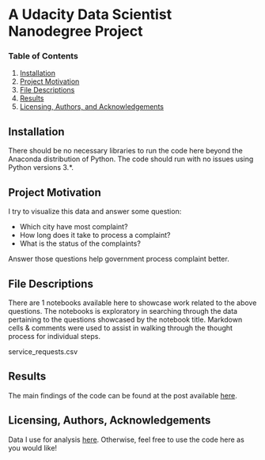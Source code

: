 # A Udacity Data Scientist Nanodegree Project

### Table of Contents

1. [Installation](#installation)
2. [Project Motivation](#motivation)
3. [File Descriptions](#files)
4. [Results](#results)
5. [Licensing, Authors, and Acknowledgements](#licensing)

## Installation <a name="installation"></a>

There should be no necessary libraries to run the code here beyond the Anaconda distribution of Python.  The code should run with no issues using Python versions 3.*.

## Project Motivation<a name="motivation"></a>

I try to visualize this data and answer some question:
+ Which city have most complaint?
+ How long does it take to process a complaint?
+ What is the status of the complaints?

Answer those questions help government process complaint better.

## File Descriptions <a name="files"></a>

There are 1 notebooks available here to showcase work related to the above questions. The notebooks is exploratory in searching through the data pertaining to the questions showcased by the notebook title. Markdown cells & comments were used to assist in walking through the thought process for individual steps.

service_requests.csv       

## Results<a name="results"></a>

The main findings of the code can be found at the post available [here](https://medium.com/@trnh_41244/analysis-data-service-request-in-us-1dd73bea4162).

## Licensing, Authors, Acknowledgements<a name="licensing"></a>

Data I use for analysis [here](https://data.cityofnewyork.us/Social-Services/311-Service-Requests-from-2010-to-Present/erm2-nwe9). Otherwise, feel free to use the code here as you would like! 

